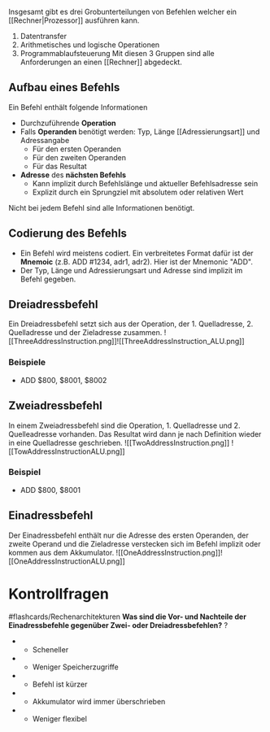 Insgesamt gibt es drei Grobunterteilungen von Befehlen welcher ein [[Rechner|Prozessor]] ausführen kann.
1. Datentransfer
2. Arithmetisches und logische Operationen
3. Programmablaufsteuerung
Mit diesen 3 Gruppen sind alle Anforderungen an einen [[Rechner]] abgedeckt.

## Aufbau eines Befehls
Ein Befehl enthält folgende Informationen
- Durchzuführende **Operation**
- Falls **Operanden** benötigt werden: Typ, Länge [[Adressierungsart]] und Adressangabe
	- Für den ersten Operanden
	- Für den zweiten Operanden
	- Für das Resultat
- **Adresse** des **nächsten Befehls**
	- Kann implizit durch Befehlslänge und aktueller Befehlsadresse sein
	- Explizit durch ein Sprungziel mit absolutem oder relativen Wert

Nicht bei jedem Befehl sind alle Informationen benötigt.

## Codierung des Befehls
- Ein Befehl wird meistens codiert. Ein verbreitetes Format dafür ist der **Mnemoic** (z.B. ADD #1234, adr1, adr2). Hier ist der Mnemonic "ADD".
- Der Typ, Länge und Adressierungsart und Adresse sind implizit im Befehl gegeben.


## Dreiadressbefehl
Ein Dreiadressbefehl setzt sich aus der Operation, der 1. Quelladresse, 2. Quelladresse und der Zieladresse zusammen.
![[ThreeAddressInstruction.png]]![[ThreeAddressInstruction_ALU.png]]
### Beispiele
- ADD $800, $8001, $8002

## Zweiadressbefehl
In einem Zweiadressbefehl sind die Operation, 1. Quelladresse und 2. Quelleadresse vorhanden. Das Resultat wird dann je nach Definition wieder in eine Quelladresse geschrieben.
![[TwoAddressInstruction.png]]
![[TowAddressInstructionALU.png]]
### Beispiel
- ADD $800, $8001


## Einadressbefehl
Der Einadressbefehl enthält nur die Adresse des ersten Operanden, der zweite Operand und die Zieladresse verstecken sich im Befehl implizit oder kommen aus dem Akkumulator.
![[OneAddressInstruction.png]]![[OneAddressInstructionALU.png]]


# Kontrollfragen
#flashcards/Rechenarchitekturen 
**Was sind die Vor- und Nachteile der Einadressbefehle gegenüber Zwei- oder Dreiadressbefehlen?**
?
- + Scheneller
- + Weniger Speicherzugriffe
- + Befehl ist kürzer
- - Akkumulator wird immer überschrieben
- - Weniger flexibel